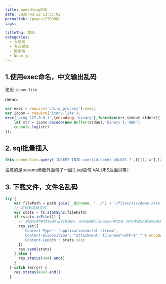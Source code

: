 ```yaml
---
title: node小bug记录
date: 2020-03-22 13:35:02
permalink: /pages/278908/
tags: 
  - 
titleTag: 草稿
categories: 
  - 大前端
  - 专业领域
  - 服务端
  - Node.js
---
```

## 1.使用exec命名，中文输出乱码

使用 `iconv-lite`

demo:

```js
var exec = require('child_process').exec;
var iconv = require('iconv-lite');
exec('ping 127.0.0.1',{encoding:'binary'},function(err,stdout,stderr){
    let str = iconv.decode(new Buffer(stdout,'binary'),'GBK')
    console.log(str)
});
```

## 2. sql批量插入

```js
this.connection.query('INSERT INTO user(id,name) VALUES ?',[[[1,'a'],[2,'b']]])
```

注意的是params参数外面包了一层[],sql语句 VALUES后面只带`?`

## 3. 下载文件，文件名乱码

```js
try {
    var filePath = path.join(__dirname, '../') + '/files/xls/demo.xlsx'
    // 定位到具体文件
    var stats = fs.statSync(filePath)
    if (stats.isFile()) {
      // 对指定的中文名进行utf8编码，否则直接filename=中文名 将不生效还是使用原来文件名
      res.set({
        'Content-Type': 'application/octet-stream',
        'Content-Disposition': "attachment; filename*=UTF-8''" + encodeURI('App提交模板.xlsx'),
        'Content-Length': stats.size
      })
      res.send(stats)
    } else {
      res.status(404).end()
    }
  } catch (error) {
    res.status(404).end()
  }
```